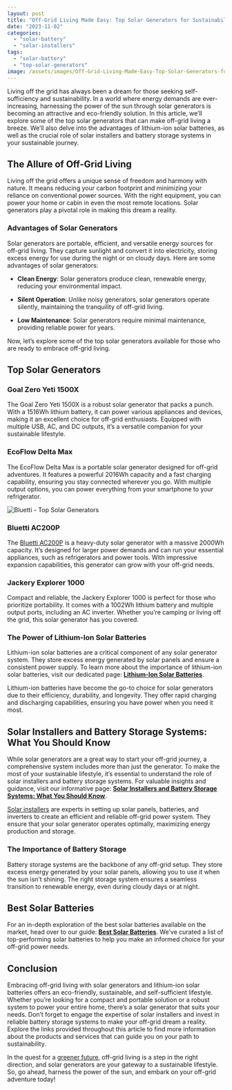 ```yaml
---
layout: post
title: "Off-Grid Living Made Easy: Top Solar Generators for Sustainability"
date: "2023-11-02"
categories: 
  - "solar-battery"
  - "solar-installers"
tags: 
  - "solar-battery"
  - "top-solar-generators"
image: /assets/images/Off-Grid-Living-Made-Easy-Top-Solar-Generators-for-Sustainability.png
---
```


Living off the grid has always been a dream for those seeking self-sufficiency and sustainability. In a world where energy demands are ever-increasing, harnessing the power of the sun through solar generators is becoming an attractive and eco-friendly solution. In this article, we’ll explore some of the top solar generators that can make off-grid living a breeze. We’ll also delve into the advantages of lithium-ion solar batteries, as well as the crucial role of solar installers and battery storage systems in your sustainable journey.

## The Allure of Off-Grid Living

Living off the grid offers a unique sense of freedom and harmony with nature. It means reducing your carbon footprint and minimizing your reliance on conventional power sources. With the right equipment, you can power your home or cabin in even the most remote locations. Solar generators play a pivotal role in making this dream a reality.

### Advantages of Solar Generators

Solar generators are portable, efficient, and versatile energy sources for off-grid living. They capture sunlight and convert it into electricity, storing excess energy for use during the night or on cloudy days. Here are some advantages of solar generators:

- **Clean Energy**: Solar generators produce clean, renewable energy, reducing your environmental impact.

- **Silent Operation**: Unlike noisy generators, solar generators operate silently, maintaining the tranquility of off-grid living.

- **Low Maintenance**: Solar generators require minimal maintenance, providing reliable power for years.

Now, let’s explore some of the top solar generators available for those who are ready to embrace off-grid living.

## Top Solar Generators

### **Goal Zero Yeti 1500X**

The Goal Zero Yeti 1500X is a robust solar generator that packs a punch. With a 1516Wh lithium battery, it can power various appliances and devices, making it an excellent choice for off-grid enthusiasts. Equipped with multiple USB, AC, and DC outputs, it’s a versatile companion for your sustainable lifestyle.

### **EcoFlow Delta Max**

The EcoFlow Delta Max is a portable solar generator designed for off-grid adventures. It features a powerful 2016Wh capacity and a fast charging capability, ensuring you stay connected wherever you go. With multiple output options, you can power everything from your smartphone to your refrigerator.

![Bluetti - Top Solar Generators](images/Bluetti-Top-Solar-Generators-1024x576.jpg)

### **Bluetti AC200P**

The [Bluetti AC200P](https://www.bluettipower.com/products/bluetti-ac200p-2000wh-2000w-portable-power-station) is a heavy-duty solar generator with a massive 2000Wh capacity. It’s designed for larger power demands and can run your essential appliances, such as refrigerators and power tools. With impressive expansion capabilities, this generator can grow with your off-grid needs.

### **Jackery Explorer 1000**

Compact and reliable, the Jackery Explorer 1000 is perfect for those who prioritize portability. It comes with a 1002Wh lithium battery and multiple output ports, including an AC inverter. Whether you’re camping or living off the grid, this solar generator has you covered.

### The Power of Lithium-Ion Solar Batteries

Lithium-ion solar batteries are a critical component of any solar generator system. They store excess energy generated by solar panels and ensure a consistent power supply. To learn more about the importance of lithium-ion solar batteries, visit our dedicated page: [**Lithium-Ion Solar Batteries**](/lithium-ion-solar-batteries/).

Lithium-ion batteries have become the go-to choice for solar generators due to their efficiency, durability, and longevity. They offer rapid charging and discharging capabilities, ensuring you have power when you need it most.

## Solar Installers and Battery Storage Systems: What You Should Know

While solar generators are a great way to start your off-grid journey, a comprehensive system includes more than just the generator. To make the most of your sustainable lifestyle, it’s essential to understand the role of solar installers and battery storage systems. For valuable insights and guidance, visit our informative page: [**Solar Installers and Battery Storage Systems: What You Should Know**](/solar-installers-and-battery-storage-systems-what-you-should-know/).

[Solar installers](/) are experts in setting up solar panels, batteries, and inverters to create an efficient and reliable off-grid power system. They ensure that your solar generator operates optimally, maximizing energy production and storage.

### The Importance of Battery Storage

Battery storage systems are the backbone of any off-grid setup. They store excess energy generated by your solar panels, allowing you to use it when the sun isn’t shining. The right storage system ensures a seamless transition to renewable energy, even during cloudy days or at night.

## Best Solar Batteries

For an in-depth exploration of the best solar batteries available on the market, head over to our guide: [**Best Solar Batteries**](/best-solar-batteries/). We’ve curated a list of top-performing solar batteries to help you make an informed choice for your off-grid power needs.

## Conclusion

Embracing off-grid living with solar generators and lithium-ion solar batteries offers an eco-friendly, sustainable, and self-sufficient lifestyle. Whether you’re looking for a compact and portable solution or a robust system to power your entire home, there’s a solar generator that suits your needs. Don’t forget to engage the expertise of solar installers and invest in reliable battery storage systems to make your off-grid dream a reality. Explore the links provided throughout this article to find more information about the products and services that can guide you on your path to sustainability.

In the quest for a [greener future](/going-green-with-solar-panels/), off-grid living is a step in the right direction, and solar generators are your gateway to a sustainable lifestyle. So, go ahead, harness the power of the sun, and embark on your off-grid adventure today!
